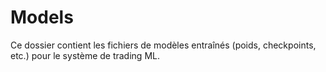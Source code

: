 # Models

Ce dossier contient les fichiers de modèles entraînés (poids, checkpoints, etc.) pour le système de trading ML. 